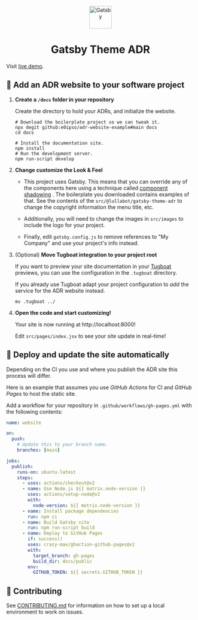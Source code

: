 <p align="center">
  <a href="https://www.gatsbyjs.com/">
    <img alt="Gatsby" src="https://www.gatsbyjs.com/Gatsby-Monogram.svg" width="60" />
  </a>
</p>

<h1 align="center">
  Gatsby Theme ADR
</h1>

Visit [live demo](https://lullabot.github.io/gatsby-theme-adr).

## 🚀 Add an ADR website to your software project

1. **Create a `/docs` folder in your repository**

   Create the directory to hold your ADRs, and initialize the website.

   ```shell
   # Download the boilerplate project so we can tweak it.
   npx degit github:e0ipso/adr-website-example#main docs
   cd docs

   # Install the documentation site.
   npm install
   # Run the development server.
   npm run-script develop
   ```

2. **Change customize the Look & Feel**

   - This project uses Gatsby. This means that you can override any of the
     components here using a technique
     called [component shadowing](https://www.gatsbyjs.com/blog/2019-04-29-component-shadowing/)
     . The boilerplate you downloaded contains examples of that. See the
     contents of the `src/@lullabot/gatsby-theme-adr` to change the copyright
     information the menu title, etc.

   - Additionally, you will need to change the images in `src/images` to
     include the logo for your project.

   - Finally, edit `gatsby.config.js` to remove references to "My Company" and
     use your project's info instead.

3. (Optional) **Move Tugboat integration to your project root**

   If you want to preview your site documentation in
   your [Tugboat](https://tugboat.qa)
   previews, you can use the configuration in the `.tugboat` directory.

   If you already use Tugboat adapt your project configuration to _add_ the
   service for the ADR website instead.

   ```shell
   mv .tugboat ../
   ```

4. **Open the code and start customizing!**

   Your site is now running at http://localhost:8000!

   Edit `src/pages/index.jsx` to see your site update in real-time!

## 💠 Deploy and update the site automatically

Depending on the CI you use and where you publish the ADR site this process will
differ.

Here is an example that assumes you use _GitHub Actions_ for CI and _GitHub Pages_ to host the static site.

Add a workflow for your repository in `.github/workflows/gh-pages.yml` with the
following contents:

```yaml
name: website

on:
  push:
    # Update this to your branch name.
    branches: [main]

jobs:
  publish:
    runs-on: ubuntu-latest
    steps:
      - uses: actions/checkout@v2
      - name: Use Node.js ${{ matrix.node-version }}
        uses: actions/setup-node@v2
        with:
          node-version: ${{ matrix.node-version }}
      - name: Install package dependencies
        run: npm ci
      - name: Build Gatsby site
        run: npm run-script build
      - name: Deploy to GitHub Pages
        if: success()
        uses: crazy-max/ghaction-github-pages@v2
        with:
          target_branch: gh-pages
          build_dir: docs/public
        env:
          GITHUB_TOKEN: ${{ secrets.GITHUB_TOKEN }}
```

## 🔄 Contributing

See [CONTRIBUTING.md](./CONTRIBUTING.md) for information on how to set up a local environment to work on issues.
